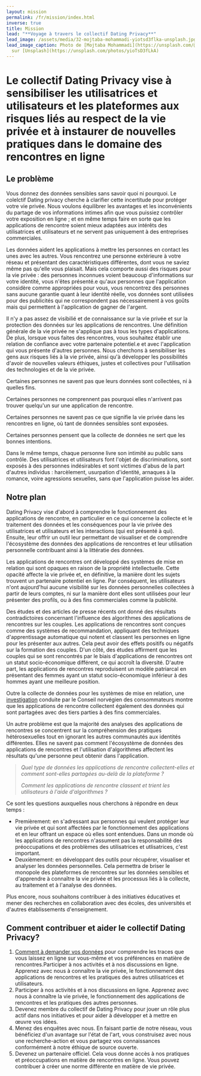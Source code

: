 ```yaml
---
layout: mission
permalink: /fr/mission/index.html
inverse: true
title: Mission
lead: "**Voyage à travers le collectif Dating Privacy**"
lead_image: /assets/media/32-mojtaba-mohammadi-yiotsd3flka-unsplash.jpg
lead_image_caption: Photo de [Mojtaba Mohammadi](https://unsplash.com/@mojitaba)
  sur [Unsplash](https://unsplash.com/photos/yioTsD3fLkA)
---
```

# Le collectif Dating Privacy vise à sensibiliser les utilisatrices et utilisateurs et les plateformes aux risques liés au respect de la vie privée et à instaurer de nouvelles pratiques dans le domaine des rencontres en ligne

## Le  problème 

Vous donnez des données sensibles sans savoir quoi ni pourquoi. Le colelctif Dating privacy cherche à clarifier cette incertitude pour protéger votre vie privée. Nous voulons équilibrer les avantages et les inconvénients du partage de vos informations intimes afin que vous puissiez contrôler votre exposition en ligne ; et en même temps faire en sorte que les applications de rencontre soient mieux adaptées aux intérêts des utilisatrices et utilisateurs et ne servent pas uniquement à des entreprises commerciales.

Les données aident les applications à mettre les personnes en contact les unes avec les autres. Vous rencontrez une personne extérieure à votre réseau et présentant des caractéristiques différentes, dont vous ne saviez même pas qu'elle vous plaisait. Mais cela comporte aussi des risques pour la vie privée : des personnes inconnues voient beaucoup d'informations sur votre identité, vous n'êtes présenté.e qu'aux personnes que l'application considère comme appropriées pour vous, vous rencontrez des personnes sans aucune garantie quant à leur identité réelle, vos données sont utilisées pour des publicités qui ne correspondent pas nécessairement à vos goûts mais qui permettent à l'application de gagner de l'argent.

Il n'y a pas assez de visibilié  et de connaissance sur  la vie privée et sur la protection des données sur les applications de rencontres.  Une définition générale de la vie privée ne s'applique pas à tous les types d'applications. De plus, lorsque vous faites des rencontres, vous souhaitez établir une relation de confiance avec votre partenaire potentiel.e et avec l'application qui vous présente d'autres personnes. Nous cherchons à sensibiliser les gens aux risques liés à la vie privée, ainsi qu'à développer les possibilités d'avoir de nouvelles valeurs éthiques, justes et collectives pour l'utilisation des technologies et de la vie privée.

Certaines personnes ne savent pas que leurs données sont collectées, ni à quelles fins. 

Certaines personnes ne comprennent pas pourquoi elles n'arrivent pas trouver quelqu'un sur une application de rencontre.

Certaines personnes ne savent pas ce que signifie la vie privée dans les rencontres en ligne, où tant de données sensibles sont exposées.

Certaines personnes pensent que la collecte de données ne sert que les bonnes intentions.

Dans le même temps, chaque personne livre son intimité au public sans contrôle. Des utilisatrices et utilisateurs font l'objet de discriminations, sont exposés à des personnes indésirables et sont victimes d'abus de la part d'autres individus : harcèlement, usurpation d'identité, arnaques à la romance, voire agressions sexuelles, sans que l'application puisse les aider.

## Notre plan 

Dating Privacy vise d'abord à comprendre le fonctionnement des applications de rencontre, en particulier en ce qui concerne la collecte et le traitement des données et les conséquences pour la vie privée des utilisatrices et utilisateurs et les interactions (qui est présenté à qui). Ensuite, leur offrir  un outil leur permettant de visualiser et de comprendre l'écosystème des données des applications de rencontres et leur utilisation personnelle contribuant ainsi à la littératie des données. 

Les applications de rencontres ont développé des systèmes de mise en relation qui sont opaques en raison de la propriété intellectuelle. Cette opacité affecte la vie privée et, en définitive, la manière dont les sujets trouvent un partenaire potentiel en ligne. Par conséquent, les utilisateurs n'ont aujourd'hui aucune visibilité sur les données personnelles collectées à partir de leurs comptes, ni sur la manière dont elles sont utilisées pour leur présenter des profils, ou à des fins commerciales comme la publicité.

Des études et des articles de presse récents ont donné des résultats contradictoires concernant l'influence des algorithmes des applications de rencontres sur les couples. Les applications de rencontres sont conçues comme des systèmes de recommandation, appliquant des techniques d'apprentissage automatique qui notent et classent les personnes en ligne pour les présenter aux autres. Cela peut avoir des effets positifs ou négatifs sur la formation des couples. D'un côté, des études affirment que les couples qui se sont rencontrés par le biais d'applications de rencontres ont un statut socio-économique différent, ce qui accroît la diversité. D'autre part, les applications de rencontres reproduisent un modèle patriarcal en présentant des femmes ayant un statut socio-économique inférieur à des hommes ayant une meilleure position.

Outre la collecte de données pour les systèmes de mise en relation, une  [investigation](https://fil.forbrukerradet.no/wp-content/uploads/2020/01/mnemonic-security-test-report-v1.0.pdf) conduite par le Conseil norvégien des consommateurs montre que les applications de rencontre collectent également des données qui sont partagées avec des tiers parties à des fins commerciales.

Un autre problème est que la majorité des analyses des applications de rencontres se concentrent sur la compréhension des pratiques hétérosexuelles tout en ignorant les autres communautés aux identités différentes. Elles ne savent pas comment l'écosystème de données des applications de rencontres et l'utilisation d'algorithmes affectent les résultats qu'une personne peut obtenir dans l'application.

> *Quel type de données les applications de rencontre collectent-elles et comment sont-elles partagées au-delà de la plateforme ?*
>
> *Comment les applications de rencontre classent et trient les utilisateurs à l'aide d'algorithmes ?* 

Ce sont les questions auxquelles nous cherchons à répondre en deux temps :

* Premièrement: en s'adressant aux personnes qui veulent protéger leur vie privée et qui sont affectées par le fonctionnement des applications et en leur offrant un espace où elles sont entendues. Dans un monde où les applications de rencontres n'assument pas la responsabilité des préoccupations et des problèmes des utilisatrices et utlisatrices, c'est important.
* Deuxièmement: en développant des outils pour récupérer, visualiser et analyser les données personnelles. Cela permettra de briser le monopole des plateformes de rencontres sur les données sensibles et d'apprendre à connaître la vie privée et les processus liés à la collecte, au traitement et à l'analyse des données.

Plus encore, nous souhaitons contribuer à des initiatives éducatives et mener des recherches en collaboration avec des écoles, des universités et d'autres établissements d'enseignement.

## Comment contribuer et aider le collectif Dating Privacy?

1. [Comment à demander vos données](https://dating-privacy.hestialabs.org/fr/act/sar/) pour comprendre les traces que vous laissez en ligne sur vous-même et vos préférences en matière de rencontres.Participer à nos activités et à nos discussions en ligne. Apprenez avec nous à connaître la vie privée, le fonctionnement des applications de rencontres et les pratiques des autres utilisatrices et utilisateurs.
2. Participer à nos activités et à nos discussions en ligne. Apprenez avec nous à connaître la vie privée, le fonctionnement des applications de rencontres et les pratiques des autres personnes.
3. Devenez membre du collectif de Dating Privacy pour jouer un rôle plus actif dans nos initiatives et pour aider à développer et à mettre en œuvre vos idées.
4. Menez des enquêtes avec nous. En faisant partie de notre réseau, vous bénéficiez d'un avantage sur l'état de l'art, vous construisez avec nous une recherche-action et vous partagez vos connaissances conformément à notre éthique de source ouverte.
5. Devenez un partenaire officiel. Cela vous donne accès à nos pratiques et préoccupations en matière de rencontres en ligne. Vous pouvez contribuer à créer une norme différente en matière de vie privée.